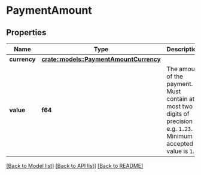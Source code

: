 # PaymentAmount

## Properties

Name | Type | Description | Notes
------------ | ------------- | ------------- | -------------
**currency** | [**crate::models::PaymentAmountCurrency**](PaymentAmountCurrency.md) |  | 
**value** | **f64** | The amount of the payment. Must contain at most two digits of precision e.g. `1.23`. Minimum accepted value is `1`. | 

[[Back to Model list]](../README.md#documentation-for-models) [[Back to API list]](../README.md#documentation-for-api-endpoints) [[Back to README]](../README.md)


